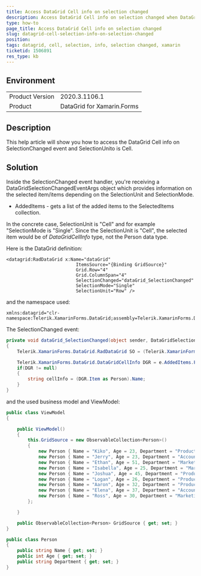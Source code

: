 ```yaml
---
title: Access DataGrid Cell info on selection changed
description: Access DataGrid Cell info on selection changed when DataGrid Selection Unit is Cell
type: how-to
page_title: Access DataGrid Cell info on selection changed 
slug: datagrid-cell-selection-info-on-selection-changed
position: 
tags: datagrid, cell, selection, info, selection changed, xamarin
ticketid: 1506891
res_type: kb
---
```


## Environment
<table>
	<tbody>
		<tr>
			<td>Product Version</td>
			<td>2020.3.1106.1</td>
		</tr>
		<tr>
			<td>Product</td>
			<td>DataGrid for Xamarin.Forms</td>
		</tr>
	</tbody>
</table>


## Description

This help article will show you how to access the DataGrid Cell info on SelectionChanged event and SelectionUnito is Cell.

## Solution

Inside the SelectionChanged event handler, you're receiving a DataGridSelectionChangedEventArgs object which provides information on the selected item/items depending on the SelectionUnit and SelectionMode.

- AddedItems - gets a list of the added items to the SelectedItems collection.

In the concrete case, SelectionUnit is "Cell" and for example "SelectionMode is "Single". Since the SelectionUnit is "Cell", the selected item would be of *DataGridCellInfo* type, not the Person data type.

Here is the DataGrid definition:

```XAML
<datagrid:RadDataGrid x:Name="dataGrid" 
                          ItemsSource="{Binding GridSource}" 
                          Grid.Row="4" 
                          Grid.ColumnSpan="4" 
                          SelectionChanged="dataGrid_SelectionChanged"
                          SelectionMode="Single"
                          SelectionUnit="Row" />
```

and the namespace used:

```XAML
xmlns:datagrid="clr-namespace:Telerik.XamarinForms.DataGrid;assembly=Telerik.XamarinForms.DataGrid"
```

The SelectionChanged event:

```C#
private void dataGrid_SelectionChanged(object sender, DataGridSelectionChangedEventArgs e)
{
    Telerik.XamarinForms.DataGrid.RadDataGrid SO = (Telerik.XamarinForms.DataGrid.RadDataGrid)sender;

    Telerik.XamarinForms.DataGrid.DataGridCellInfo DGR = e.AddedItems.FirstOrDefault() as Telerik.XamarinForms.DataGrid.DataGridCellInfo;
    if(DGR != null)
    {
        string cellInfo = (DGR.Item as Person).Name;
    }         
}

```

and the used business model and ViewModel:

```C#
public class ViewModel
{

	public ViewModel()
	{
		this.GridSource = new ObservableCollection<Person>()
		{
			new Person { Name = "Kiko", Age = 23, Department = "Production" },
			new Person { Name = "Jerry", Age = 23, Department = "Accounting & Finance"},
			new Person { Name = "Ethan", Age = 51, Department = "Marketing" },
			new Person { Name = "Isabella", Age = 25, Department = "Marketing" },
			new Person { Name = "Joshua", Age = 45, Department = "Production" },
			new Person { Name = "Logan", Age = 26, Department = "Production"},
			new Person { Name = "Aaron", Age = 32, Department = "Production" },
			new Person { Name = "Elena", Age = 37, Department = "Accounting & Finance"},
			new Person { Name = "Ross", Age = 30, Department = "Marketing" }
		};

	}

	public ObservableCollection<Person> GridSource { get; set; }   
}

public class Person
{
	public string Name { get; set; }
	public int Age { get; set; }
	public string Department { get; set; }
}
```